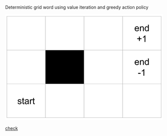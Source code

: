 Deterministic grid word using value iteration and greedy action policy 

![](https://raw.githubusercontent.com/zackq88/gridword-reinforcement-learning/main/grid%20map.png)

[check](https://towardsdatascience.com/reinforcement-learning-implement-grid-world-from-scratch-c5963765ebff)
